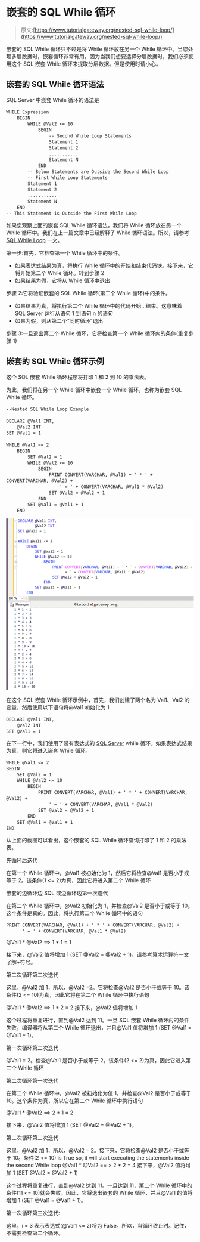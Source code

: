 # 嵌套的 SQL While 循环

> 原文:[https://www.tutorialgateway.org/nested-sql-while-loop/](https://www.tutorialgateway.org/nested-sql-while-loop/)

嵌套的 SQL While 循环只不过是将 While 循环放在另一个 While 循环中。当您处理多层数据时，嵌套循环非常有用。因为当我们想要选择分层数据时，我们必须使用这个 SQL 嵌套 While 循环来提取分层数据。但是使用时请小心。

## 嵌套的 SQL While 循环语法

SQL Server 中嵌套 While 循环的语法是

```
WHILE Expression
	BEGIN
		WHILE @Val2 <= 10
			BEGIN
				-- Second While Loop Statements
				Statement 1
				Statement 2
				...........
				Statement N
			END
		-- Below Statements are Outside the Second While Loop
		-- First While Loop Statements
		Statement 1
		Statement 2
		...........
		Statement N
	END
-- This Statement is Outside the First While Loop
```

如果您观察上面的嵌套 SQL While 循环语法，我们将 While 循环放在另一个 While 循环中。我们在上一篇文章中已经解释了 While 循环语法。所以，请参考 [SQL While Loop](https://www.tutorialgateway.org/sql-while-loop/) 一文。

第一步:首先，它检查第一个 While 循环中的条件。

*   如果表达式结果为真，将执行 While 循环中的开始和结束代码块。接下来，它将开始第二个 While 循环。转到步骤 2
*   如果结果为假，它将从 While 循环中退出

步骤 2:它将验证嵌套的 SQL While 循环(第二个 While 循环)中的条件。

*   如果结果为真，将执行第二个 While 循环中的代码开始…结束。这意味着 SQL Server 运行从语句 1 到语句 n 的语句
*   如果为假，则从第二个“同时循环”退出

步骤 3:一旦退出第二个 While 循环，它将检查第一个 While 循环内的条件(重复步骤 1)

## 嵌套的 SQL While 循环示例

这个 SQL 嵌套 While 循环程序将打印 1 和 2 到 10 的乘法表。

为此，我们将在另一个 While 循环中嵌套一个 While 循环，也称为嵌套 SQL While 循环。

```
--Nested SQL While Loop Example

DECLARE @Val1 INT,
	@Val2 INT
SET @Val1 = 1

WHILE @Val1 <= 2
	BEGIN
		SET @Val2 = 1
		WHILE @Val2 <= 10
			BEGIN
				PRINT CONVERT(VARCHAR, @Val1) + ' * ' + CONVERT(VARCHAR, @Val2) + 
					' = ' + CONVERT(VARCHAR, @Val1 * @Val2)
				SET @Val2 = @Val2 + 1
			END
		SET @Val1 = @Val1 + 1
	END

```

![Nested SQL While Loop 1](img/a01ed55418594fb9fddc6c877e808447.png)

在这个 SQL 嵌套 While 循环示例中，首先，我们创建了两个名为 Val1、Val2 的变量，然后使用以下语句将@Val1 初始化为 1

```
DECLARE @Val1 INT,
	@Val2 INT
SET @Val1 = 1
```

在下一行中，我们使用了带有表达式的 [SQL Server](https://www.tutorialgateway.org/sql/) while 循环。如果表达式结果为真，则它将进入嵌套 While 循环。

```
WHILE @Val1 <= 2
BEGIN
	SET @Val2 = 1
	WHILE @Val2 <= 10
		BEGIN
			PRINT CONVERT(VARCHAR, @Val1) + ' * ' + CONVERT(VARCHAR, @Val2) + 
				' = ' + CONVERT(VARCHAR, @Val1 * @Val2)
			SET @Val2 = @Val2 + 1
		END
	SET @Val1 = @Val1 + 1
END
```

从上面的截图可以看出，这个嵌套的 SQL While 循环查询打印了 1 和 2 的乘法表。

先循环后迭代

在第一个 While 循环中，@Val1 被初始化为 1，然后它将检查@Val1 是否小于或等于 2。该条件(1 <= 2)为真，因此它将进入第二个 While 循环

嵌套的边循环边 SQL 或边循环边第一次迭代

在第二个 While 循环中，@Val2 初始化为 1，并检查@Val2 是否小于或等于 10。这个条件是真的。因此，将执行第二个 While 循环中的语句

```
PRINT CONVERT(VARCHAR, @Val1) + ' * ' + CONVERT(VARCHAR, @Val2) + 
      ' = ' + CONVERT(VARCHAR, @Val1 * @Val2)
```

@Val1 * @Val2 ==> 1 * 1 = 1

接下来，@Val2 值将增加 1 (SET @Val2 = @Val2 + 1)。请参考[算术运算符](https://www.tutorialgateway.org/sql-arithmetic-operators/)一文了解+符号。

第二次循环第二次迭代

这里，@Val2 加 1，所以，@Val2 =2。它将检查@Val2 是否小于或等于 10。该条件(2 <= 10)为真，因此它将在第二个 While 循环中执行语句

@Val1 * @Val2 ==> 1 * 2 = 2
接下来，@Val2 值将增加 1

这个过程将重复进行，直到@Val2 达到 11。一旦 SQL 嵌套 While 循环内的条件失败，编译器将从第二个 While 循环退出，并且@Val1 值将增加 1 (SET @Val1 = @Val1 + 1)。

第一次循环第二次迭代

@Val1 = 2。检查@Val1 是否小于或等于 2。该条件(2 <= 2)为真，因此它进入第二个 While 循环

第二次循环第一次迭代

在第二个 While 循环中，@Val2 被初始化为值 1，并检查@Val2 是否小于或等于 10。这个条件为真，所以它在第二个 While 循环中执行语句

@Val1 * @Val2 ==> 2 * 1 = 2

接下来，@Val2 值将增加 1 (SET @Val2 = @Val2 + 1)。

第二次循环第二次迭代

这里，@Val2 加 1，所以，@Val2 = 2。接下来，它将检查@Val2 是否小于或等于 10。条件(2 <= 10) is True so, it will start executing the statements inside the second While loop
@Val1 * @Val2 == > 2 * 2 = 4
接下来，@Val2 值将增加 1 (SET @Val2 = @Val2 + 1)

这个过程将重复进行，直到@Val2 达到 11。一旦达到 11，第二个 While 循环中的条件(11 <= 10)就会失败。因此，它将退出嵌套的 While 循环，并且@Val1 的值将增加 1 (SET @Val1 = @Val1 + 1)。

第一次循环第三次迭代:

这里，i = 3 表示表达式(@Val1 <= 2)将为 False。所以，当循环终止时。记住，不需要检查第二个循环。